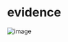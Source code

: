 # evidence

![image](https://user-images.githubusercontent.com/13615256/142927443-7bd512b4-01ad-496b-8fb4-6d97add0bde8.png)

